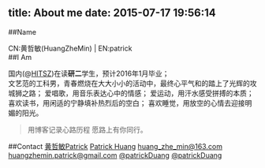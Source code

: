 title: About me
date: 2015-07-17 19:56:14
---
##Name
  
  
CN:黄哲敏(HuangZheMin) | EN:patrick  
##I Am
  
  
国内(@[HITSZ](http://baike.baidu.com/link?url=zXkx8rJMMN90V1sZXEAf_xEHfjAdTxR4pUrr0yTl9aTBAuHNhHqa5JK_fO_BmNuLh1aOgaX5RIXI5IJ9CQ2dwa))在读**研二**学生，预计2016年1月毕业；  
文艺范的工科男，青春燃烧在大大小小的活动中，最终心平气和的踏上了光辉的攻城狮之路；
爱唱歌，用音乐表达心中的情感；
爱运动，用汗水感受拼搏的本质；
喜欢读书，用闲适的宁静填补热烈后的空白；
喜欢睡觉，用放空的心情去迎接明媚的阳光。
>用博客记录心路历程
愿路上有你同行。  
  

##Contact
<span class="icon-weibo"> [黄哲敏Patrick](http://weibo.com/2630577054/profile?topnav=1&wvr=6)
<span class="icon-github"> [Patrick Huang](https://github.com/huangzhemin)
<span class="icon-email"> [huang_zhe_min@163.com](http://huang_zhe_min@163.com)
<span class="icon-email"> [huangzhemin.patrick@gmail.com](http://huangzhemin.patrick@gmail.com)
<span class="icon-twitter"> [@patrickDuang](https://twitter.com/patrickDuang)
<span class="icon-facebook">  [@patrickDuang](https://facebook.com/patrickDuang)
